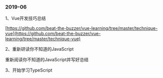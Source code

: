 ### 2019-06

1、Vue开发技巧总结

[https://github.com/beat-the-buzzer/vue-learning/tree/master/technique-vue](https://github.com/beat-the-buzzer/vue-learning/tree/master/technique-vue)

2、重新研读你不知道的JavaScript

重新阅读你不知道的JavaScript并写好总结

3、开始学习TypeScript
